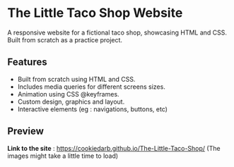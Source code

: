 # The Little Taco Shop Website
A responsive website for a fictional taco shop, showcasing HTML and CSS. Built from scratch as a practice project.

## Features
- Built from scratch using HTML and CSS.
- Includes media queries for different screens sizes.
- Animation using CSS @keyframes.
- Custom design, graphics and layout.
- Interactive elements (eg : navigations, buttons, etc)

## Preview
**Link to the site** : https://cookiedarb.github.io/The-Little-Taco-Shop/ 
(The images might take a little time to load)
